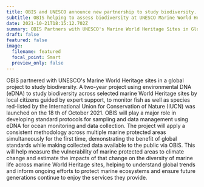 ```yaml
---
title: OBIS and UNESCO announce new partnership to study biodiversity.
subtitle: OBIS helping to assess biodiversity at UNESCO Marine World Heritage sites
date: 2021-10-21T18:15:12.702Z
summary: OBIS Partners with UNESCO's Marine World Heritage Sites in Global Project to Study Biodiversity
draft: false
featured: false
image:
  filename: featured
  focal_point: Smart
  preview_only: false
---
```


OBIS partnered with UNESCO's Marine World Heritage sites in a global project to
study biodiversity. A two-year project using environmental DNA (eDNA) to study
biodiversity across selected marine World Heritage sites by local citizens guided by
expert support, to monitor fish as well as species red-listed by the International Union
for Conservation of Nature (IUCN) was launched on the 18 th of October 2021.
OBIS will play a major role in developing standard protocols for sampling and data
management using eDNA for ocean monitoring and data collection. The project will
apply a consistent methodology across multiple marine protected areas simultaneously
for the first time, demonstrating the benefit of global standards while making collected
data available to the public via OBIS.
This will help measure the vulnerability of marine protected areas to climate change and
estimate the impacts of that change on the diversity of marine life across marine World
Heritage sites, helping to understand global trends and inform ongoing efforts to protect
marine ecosystems and ensure future generations continue to enjoy the services they
provide.
